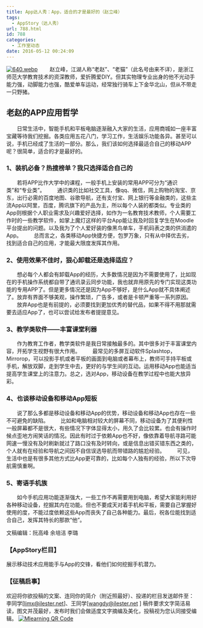 ```yaml
---
title: App达人秀：App，适合的才是最好的（赵立峰）
tags:
  - AppStory（达人秀）
url: 788.html
id: 788
categories:
  - 工作室动态
date: 2016-05-12 00:24:09
---
```


[![640.webp](http://www.ilester.net/wp-content/uploads/2016/05/640.webp_-300x225.jpg)](http://www.ilester.net/wp-content/uploads/2016/05/640.webp_.jpg)   赵立峰，江湖人称“老赵”、“老猫”（此名号由来不详），是浙江师范大学教育技术的资深教师，爱折腾爱DIY。但其实物理专业出身的他不光动手能力强，动脚能力也强，酷爱单车运动，经常独行骑车上下金华北山，但从不带走一只野猪。

**老赵的APP应用哲学**
--------------

  日常生活中，智能手机和平板电脑逐渐融入大家的生活，应用商城如一座丰富宝藏等待我们挖掘。各类应用五花八门，学习工作，生活娱乐功能各异。甚至可以说，手机已经成了生活的一部分。那么，我们该如何选择最适合自己的移动APP呢？很简单，适合的才是最好的。

### **1、装机必备？热搜榜单？我只选择适合自己的**

  若将APP比作大学中的课程，一般手机上安装的常用APP可分为“通识类”和“专业类”。   通识类的比如社交工具，像qq、微信，网上购物的淘宝、京东，出行必需的百度地图、谷歌导航，还有支付宝、网上银行等金融类的，这些主流App以阿里，百度，腾讯旗下的产品为主，所以每个人装的都类似。专业类的App则根据个人职业需求及兴趣爱好选择，如作为一名教育技术教师，个人需要工作时的一些教学软件，如掌上魔灯这样的平台App能让我及时回复学生在Moodle平台提出的问题。以及我为了个人爱好装的像黑鸟单车，手机码表之类的供消遣的App。   总而言之，各类移动App快捷方便，包罗万象，只有从中择优去劣，找到适合自己的应用，才能最大限度发挥其作用。

### **2、使用效果不佳时，狠心卸载还是选择适应？**

  想必每个人都会有卸载App的经历，大多数情况是因为不需要使用了，比如现在的手机操作系统都自带了通讯录云同步功能，我也就弃用原先的专门实现这类功能的专用APP了。但是更多情况还是因为App不够好，是什么App就不具体阐述了。放弃有界面不够美观，操作繁琐，广告多，或者是卡顿严重等一系列原因。   放弃App也是有前提的，必须要找到更加优秀的替代品，如果不得不用那就需要去适应App了，也可以尝试给发布者提提意见。

### **3、教学类软件——丰富课堂利器**

  作为教育工作者，教学类软件是我日常接触最多的。其中很多对于丰富课堂内容，开拓学生视野有很大作用。   最常见的多屏互动软件Splashtop，Mirrorop，可以投影手机或者平板的画面到电脑或者幕布上，教师可手持平板或手机，解放双脚，走到学生中去，更好的与学生间的互动。运用移动App也能适当提高学生课堂上的注意力。总之，选对App，移动设备在教学过程中也能大放异彩。

### **4、也谈移动设备和移动App短板**

  说了那么多都是移动设备和移动App的优势，移动设备和移动App也存在一些不可避免的缺陷。   比如和电脑相对较大的屏幕不同，移动设备为了其便利性一般屏幕都不是很大，有些情况下字体显得太小，用久了会比较累。也会有操作时候点歪地方闹笑话的情况。因此有时过于依赖App也不好，像依靠着导航寻路可能网速一慢没有及时刷新就过了路口没有及时转向，或是信息出错买错东西之类的，个人就有在经验和导航之间因不自信误选导航而带错路的尴尬经验。   可见，生活中也是有很多其他方式比App更可靠的，比如每个人独有的经验，所以下次导航需慎重啊。

### **5、寄语手机族**

  如今手机应用功能逐渐强大，一些工作不再需要用到电脑，希望大家能利用好各种移动设备，挖掘其内在功能。但也不要成天对着手机和平板，需要自己掌握好使用的度，不能过度依赖这些App而丧失了自己各种能力。最后，祝各位能找到适合自己，发挥其特长的那款“他”。

文稿编辑：阮高峰 余培洁 李璐

### 【AppStory栏目】

展示移动技术应用能手与App的交锋，看他们如何挖掘手机潜力。

### 【征稿启事】

欢迎将你欲投稿的文案、连同你的简介（附近照最好）、投递的栏目发送邮件至：李同学\[limx@ilester.net\]、王同学\[wangdy@ilester.net \] 稿件要求文字简洁易读，图文并茂最好，发布时我们会做适度文字摘编及美化，投稿视为您认同接受编辑。 [![Mlearning QR Code](http://www.ilester.net/wp-content/uploads/2016/04/qrcode_for_gh_183840cb2661_258.jpg)](http://www.ilester.net/wp-content/uploads/2016/04/qrcode_for_gh_183840cb2661_258.jpg)